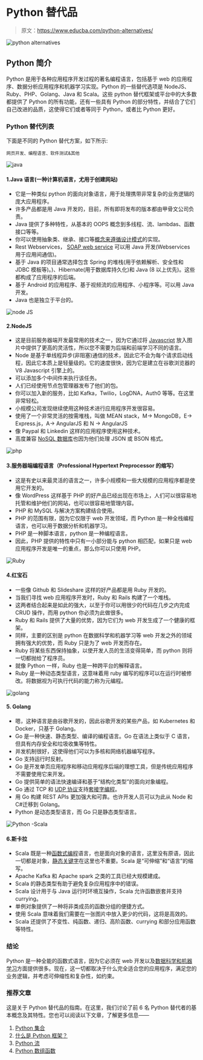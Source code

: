 # Python 替代品

> 原文：<https://www.educba.com/python-alternatives/>

![python alternatives](img/bc61f175d4faf62b35bb6023612bc029.png)



## Python 简介

Python 是用于各种应用程序开发过程的著名编程语言，包括基于 web 的应用程序、数据分析应用程序和机器学习实现。Python 的一些替代选项是 NodeJS、Ruby、PHP、Golang、Java 和 Scala。这些 python 替代框架或平台中的大多数都提供了 Python 的所有功能，还有一些具有 Python 的部分特性，并结合了它们自己改进的品质，这使得它们或者等同于 Python，或者比 Python 更好。

### Python 替代列表

下面是不同的 Python 替代方案，如下所示:

<small>网页开发、编程语言、软件测试&其他</small>

![java](img/e56ef7266041f54aa81ed923a24ebaf0.png)



#### 1.Java 语言(一种计算机语言，尤用于创建网站)

*   它是一种类似 python 的面向对象语言，用于处理携带非常复杂的业务逻辑的庞大应用程序。
*   许多产品都是用 Java 开发的，目前，所有即将发布的版本都由甲骨文公司负责。
*   Java 提供了多种特性，从基本的 OOPS 概念到多线程、流、lambdas、函数接口等等。
*   你可以使用抽象类、继承、接口等[概念来遵循](https://www.educba.com/abstract-classes-in-javascript/)[设计模式](https://www.educba.com/javascript-design-patterns/)的实现。
*   Rest Webservices， [SOAP web service](https://www.educba.com/soap-web-services-interview-questions/) 可以用 Java 开发(Webservices 用于应用间通信)。
*   基于 Java 的项目通常选择包含 Spring 的堆栈(用于依赖解析、安全性和 JDBC 模板等)。)、Hibernate(用于数据库持久化)和 Java (8 以上优先)。这些都构成了应用程序的后端。
*   基于 Android 的应用程序、基于视频流的应用程序、小程序等。可以用 Java 开发。
*   Java 也是独立于平台的。

![node JS](img/409d21caf8d025702397dd817338b66f.png)



#### 2.NodeJS

*   这是目前服务器端开发最常用的技术之一，因为它通过将 [Javascript](https://www.educba.com/javascript-string-functions/) 放入图片中提供了更高的灵活性，所以您不需要为后端和前端学习不同的语言。
*   Node 是基于单线程异步(非阻塞)通信的技术，因此它不会为每个请求启动线程，因此它本质上是轻量级的。它的速度很快，因为它是建立在谷歌浏览器的 V8 Javascript 引擎上的。
*   可以添加多个中间件来执行该任务。
*   人们已经使用节点包管理器发布了他们的包。
*   你可以加入新的服务，比如 Kafka，Twilio，LogDNA，Auth0 等等。在这里非常轻松。
*   小规模公司发现继续使用这种技术进行应用程序开发很容易。
*   使用了一个非常灵活的按需堆栈，叫做 MEAN stack，M-> MongoDB，E-> Express.js，A-> AngularJS 和 N -> AngularJS
*   像 Paypal 和 Linkedin 这样的应用程序使用这种技术。
*   高度兼容 [NoSQL 数据库](https://www.educba.com/what-is-nosql-database/)也因为他们处理 JSON 或 BSON 格式。

![php](img/f19ca9325d5126cbf9115be31ca230f6.png)



#### 3.服务器端编程语言（Professional Hypertext Preprocessor 的缩写）

*   这是有史以来最灵活的语言之一，许多小规模和一些大规模的应用程序都是使用它开发的。
*   像 WordPress 这样基于 PHP 的好产品已经出现在市场上，人们可以很容易地托管和维护他们的网站，也可以很容易地管理内容。
*   PHP 和 MySQL 与解决方案构建结合使用。
*   PHP 的范围有限，因为它仅限于 web 开发领域，而 Python 是一种全栈编程语言，也可以用于数据分析和机器学习。
*   PHP 是一种脚本语言，python 是一种编程语言。
*   因此，PHP 提供的特性中只有一小部分能与 python 相匹配，如果只是 web 应用程序开发是唯一的重点，那么你可以只使用 PHP。

![Ruby](img/9c514adb5af6f8f25e888d058f0c08b5.png)



#### 4.红宝石

*   一些像 Github 和 Slideshare 这样的好产品都是用 Ruby 开发的。
*   当我们寻找 web 应用程序开发时，Ruby 和 Rails 构建了一个堆栈。
*   这两者结合起来是如此的强大，以至于你可以用很少的代码在几步之内完成 CRUD 操作，而用 python 你必须为此做很多。
*   Ruby 和 Rails 提供了大量的优势，因为它们为 web 开发生成了一个健康的框架。
*   同样，主要的区别是 python 在数据科学和机器学习等 web 开发之外的领域拥有强大的优势，而 Ruby 只是为了 web 开发而存在。
*   Ruby 将某些东西保持抽象，以使开发人员的生活变得简单，而 python 则将一切都抛给了程序员。
*   就像 Python 一样，Ruby 也是一种跨平台的解释语言。
*   Ruby 是一种动态类型语言，这意味着用 ruby 编写的程序可以在运行时被修改。将数据视为可执行代码的能力称为元编程。

![golang](img/d304df25950bb74aa43bc11b95c313bf.png)



#### 5\. Golang

*   嗯，这种语言是由谷歌开发的，因此谷歌开发的某些产品，如 Kubernetes 和 Docker，只基于 Golang。
*   Go 是一种快速、静态类型、编译的编程语言。Go 在语法上类似于 C 语言，但具有内存安全和垃圾收集等特性。
*   并发机制很好，这使得他们可以为多核和网络机器编写程序。
*   Go 支持运行时反射。
*   Go 是开发单页应用程序和移动应用程序后端的理想工具，但是传统应用程序不需要使用它来开发。
*   Go 提供简单的语法快速编译和基于“结构化类型”的面向对象编程。
*   Go 通过 TCP 和 [UDP 协议](https://www.educba.com/user-datagram-protocol/)支持[套接字编程](https://www.educba.com/socket-programming-in-python/)。
*   用 Go 构建 REST APIs 更加强大和可靠。也许开发人员可以为此从 Node 和 C#迁移到 Golang。
*   Python 是动态类型语言，而 Go 只是静态类型语言。

![Python -Scala](img/7fe988818f6467a5a2dd1cf8d2014ea4.png)



#### 6.斯卡拉

*   Scala 既是一种[函数式编程](https://www.educba.com/functional-programming-in-javascript/)语言，也是面向对象的语言，这里没有原语，因此一切都是对象，[静态关键字](https://www.educba.com/static-keyword-in-c/)在这里也不重要。Scala 是“可伸缩”和“语言”的缩写。
*   Apache Kafka 和 Apache spark 之类的工具已经大规模建成。
*   Scala 的静态类型有助于避免复杂应用程序中的错误。
*   Scala 设计用于与 Java 运行时环境互操作，Scala 允许函数嵌套并支持 currying。
*   单例对象提供了一种将非类成员的函数分组的便捷方式。
*   使用 Scala 意味着我们需要在一张图片中放入更少的代码，这将是高效的。
*   Scala 还提供了不变性、纯函数、递归、高阶函数、currying 和部分应用函数等特性。

### 结论

Python 是一种全能的函数式语言，因为它必须在 web 开发以及[数据科学和机器学习](https://www.educba.com/data-science-vs-machine-learning/)方面提供很多。现在，这一切都取决于什么完全适合您的应用程序，满足您的业务逻辑，并考虑可伸缩性和复杂性，如约束。

### 推荐文章

这是关于 Python 替代品的指南。在这里，我们讨论了前 6 名 Python 替代者的基本概念及其特性。您也可以阅读以下文章，了解更多信息——

1.  [Python 集合](https://www.educba.com/python-collections/)
2.  [什么是 Python 框架？](https://www.educba.com/python-frameworks/)
3.  [Python 流](https://www.educba.com/python-stream/)
4.  [Python 数组函数](https://www.educba.com/python-array-functions/)






